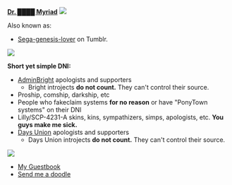 **[Dr. ████ Myriad](https://pronouns.cc/@scp-963)** ![](https://mikejima.crd.co/assets/images/shadow/b40ec313.gif?v=2e5106a3) 

Also known as:
* [Sega-genesis-lover](https://www.tumblr.com/blog/sega-genesis-lover) on Tumblr.

![](https://mikejima.crd.co/assets/images/gallery29/39d52898.gif?v=2e5106a3)

**Short yet simple DNI:**
* [AdminBright](https://docs.google.com/document/d/149Aqt4wBudAcmJ0kY3lsP_asYBQ0QoOieFOpFGksGWs/edit) apologists and supporters
  * Bright introjects **do not count.** They can't control their source. 
* Proship, comship, darkship, etc
* People who fakeclaim systems **for no reason** or have "PonyTown systems" on their DNI
* Lilly/SCP-4231-A skins, kins, sympathizers, simps, apologists, etc. **You guys make me sick.**
* [Days Union](https://down-with-the-days-union.carrd.co/) apologists and supporters
  * Days Union introjects **do not count.** They can't control their source.
    
![](https://mikejima.crd.co/assets/images/gallery29/39d52898.gif?v=2e5106a3)

* [My Guestbook](https://sega-genesis-lover.123guestbook.com/)
* [Send me a doodle](https://myriaddrawings.straw.page/)

  
